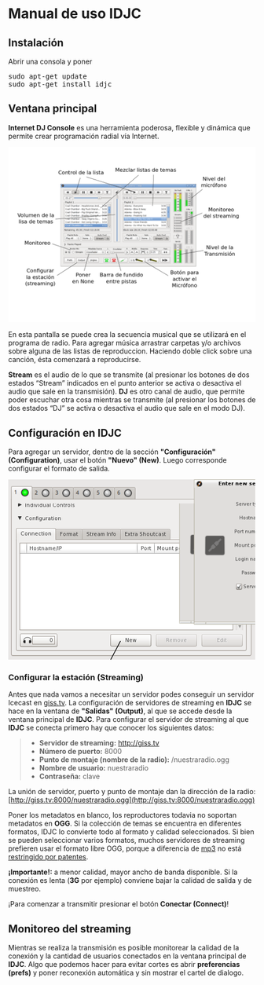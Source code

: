 # Manual de uso IDJC

## Instalación

Abrir una consola y poner

<pre>
sudo apt-get update
sudo apt-get install idjc
</pre>

## Ventana principal

**Internet DJ Console** es una herramienta poderosa, flexible y dinámica que permite crear programación radial vía Internet.

![Vista general del programa](img/IDJC/IDJC.png "Vista general del programa")

En esta pantalla se puede crea la secuencia musical que se utilizará en el programa de radio.
Para agregar música arrastrar carpetas y/o archivos sobre alguna de las listas de reproduccion.
Haciendo doble click sobre una canción, ésta comenzará a reproducirse.

**Stream** es el audio de lo que se transmite (al presionar los botones de dos estados “Stream” indicados en el punto anterior se activa o desactiva el audio que sale en la transmisión).
**DJ** es otro canal de audio, que permite poder escuchar otra cosa mientras se transmite (al presionar los botones de dos estados “DJ” se activa o desactiva el audio que sale en el modo DJ). 

## Configuración en IDJC

Para agregar un servidor, dentro de la sección **"Configuración" (Configuration)**, usar el botón **"Nuevo" (New)**.
Luego corresponde configurar el formato de salida.

![Configuración del servidor](img/IDJC/configuracion_idjc.png "Configuración del servidor")

### Configurar la estación (Streaming)

Antes que nada vamos a necesitar un servidor podes conseguir un servidor Icecast en [giss.tv](http://giss.tv/addmount.html).
La configuración de servidores de streaming en **IDJC** se hace en la ventana de **"Salidas" (Output)**, al que se accede desde la ventana principal de **IDJC**. 
Para configurar el servidor de streaming al que **IDJC** se conecta primero hay que conocer los siguientes datos:

> - **Servidor de streaming:** http://giss.tv
> - **Número de puerto:** 8000
> - **Punto de montaje (nombre de la radio):** /nuestraradio.ogg
> - **Nombre de usuario:** nuestraradio
> - **Contraseña:** clave

La unión de servidor, puerto y punto de montaje dan la dirección de la radio:
[http://giss.tv:8000/nuestraradio.ogg](http://giss.tv:8000/nuestraradio.ogg)

Poner los metadatos en blanco, los reproductores todavia no soportan metadatos en **OGG**.
Si la colección de temas se encuentra en diferentes formatos, IDJC lo convierte todo al formato y calidad seleccionados.
Si bien se pueden seleccionar varios formatos, muchos servidores de streaming prefieren usar el formato libre OGG, 
porque a diferencia de [mp3](https://es.wikipedia.org/wiki/MP3) no está [restringido por 
patentes](https://es.wikipedia.org/wiki/Vorbis#Historia).

**¡Importante!:** a menor calidad, mayor ancho de banda disponible. Si la conexión es lenta (**3G** por ejemplo) conviene bajar la calidad de 
salida y de muestreo. 

¡Para comenzar a transmitir presionar el botón **Conectar (Connect)**!

## Monitoreo del streaming

Mientras se realiza la transmisión es posible monitorear la calidad de la conexión y la cantidad de usuarios conectados en la ventana principal de **IDJC**.
Algo que podemos hacer para evitar cortes es abrir **preferencias (prefs)** y poner reconexión automática y sin mostrar el cartel de dialogo.
